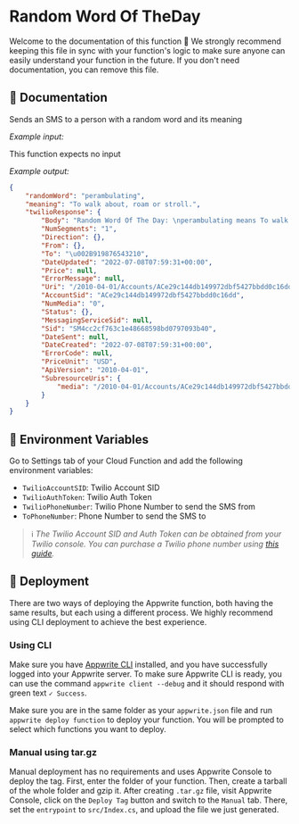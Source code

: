 # Random Word Of TheDay

Welcome to the documentation of this function 👋 We strongly recommend keeping this file in sync with your function's logic to make sure anyone can easily understand your function in the future. If you don't need documentation, you can remove this file.

## 🤖 Documentation

Sends an SMS to a person with a random word and its meaning

<!-- Update with your description, for example 'Create Stripe payment and return payment URL' -->

_Example input:_

This function expects no input

<!-- If input is expected, add example -->

_Example output:_

<!-- Update with your expected output -->

```json
{
	"randomWord": "perambulating",
	"meaning": "To walk about, roam or stroll.",
	"twilioResponse": {
		"Body": "Random Word Of The Day: \nperambulating means To walk about, roam or stroll.",
		"NumSegments": "1",
		"Direction": {},
		"From": {},
		"To": "\u002B919876543210",
		"DateUpdated": "2022-07-08T07:59:31+00:00",
		"Price": null,
		"ErrorMessage": null,
		"Uri": "/2010-04-01/Accounts/ACe29c144db149972dbf5427bbdd0c16dd/Messages/SM4cc2cf763c1e48668598bd0797093b40.json",
		"AccountSid": "ACe29c144db149972dbf5427bbdd0c16dd",
		"NumMedia": "0",
		"Status": {},
		"MessagingServiceSid": null,
		"Sid": "SM4cc2cf763c1e48668598bd0797093b40",
		"DateSent": null,
		"DateCreated": "2022-07-08T07:59:31+00:00",
		"ErrorCode": null,
		"PriceUnit": "USD",
		"ApiVersion": "2010-04-01",
		"SubresourceUris": {
			"media": "/2010-04-01/Accounts/ACe29c144db149972dbf5427bbdd0c16dd/Messages/SM4cc2cf763c1e48668598bd0797093b40/Media.json"
		}
	}
}
```

## 📝 Environment Variables

Go to Settings tab of your Cloud Function and add the following environment variables:

- `TwilioAccountSID`: Twilio Account SID
- `TwilioAuthToken`: Twilio Auth Token
- `TwilioPhoneNumber`: Twilio Phone Number to send the SMS from
- `ToPhoneNumber`: Phone Number to send the SMS to

> ℹ️ _The Twilio Account SID and Auth Token can be obtained from your Twilio console. You can purchase a Twilio phone number using [this guide](https://support.twilio.com/hc/en-us/articles/223135247-How-to-Search-for-and-Buy-a-Twilio-Phone-Number-from-Console)._

## 🚀 Deployment

There are two ways of deploying the Appwrite function, both having the same results, but each using a different process. We highly recommend using CLI deployment to achieve the best experience.

### Using CLI

Make sure you have [Appwrite CLI](https://appwrite.io/docs/command-line#installation) installed, and you have successfully logged into your Appwrite server. To make sure Appwrite CLI is ready, you can use the command `appwrite client --debug` and it should respond with green text `✓ Success`.

Make sure you are in the same folder as your `appwrite.json` file and run `appwrite deploy function` to deploy your function. You will be prompted to select which functions you want to deploy.

### Manual using tar.gz

Manual deployment has no requirements and uses Appwrite Console to deploy the tag. First, enter the folder of your function. Then, create a tarball of the whole folder and gzip it. After creating `.tar.gz` file, visit Appwrite Console, click on the `Deploy Tag` button and switch to the `Manual` tab. There, set the `entrypoint` to `src/Index.cs`, and upload the file we just generated.
